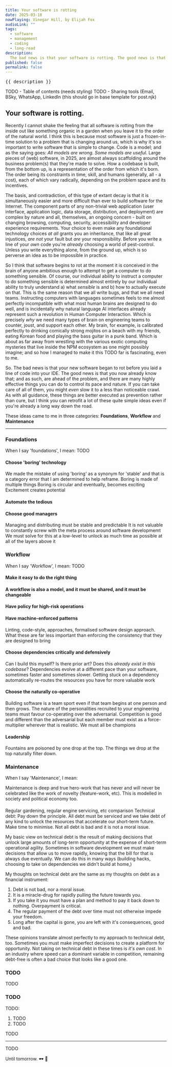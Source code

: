 ```yaml
---
title: Your software is rotting
date: 2025-03-18
nowPlaying: Vinegar Hill, by Elijah Fox
audioLink: ""
tags:
  - software
  - management
  - coding
  - long-read
description:
  The bad news is that your software is rotting. The good news is that there are many, many things you can do to slow the process to a crawl.
published: false
permalink: false
---
```


<pre>{{ description }}</pre>

[//]: # (<img alt="test" src="/"/>)
[//]: # (<div class="padded-top">[Photo by <a href="/">TODO</a>]</div>)

TODO - Table of contents (needs styling)
TODO - Sharing tools (Email, BSky, WhatsApp, LinkedIn (this should go in base template for post.njk)

## Your software is rotting.

Recently I cannot shake the feeling that all software is rotting from the inside out like something organic in a garden when you leave it to the order 
of the natural world. I think this is because most software is just a frozen-in-time solution to a problem that is changing around us,
which is why it's so important to write software that is simple to change. Code is a model; and as the saying goes: *All models
are wrong. Some models are useful*. Large pieces of (web) software, in 2025, are almost always scaffolding around the business problem(s) that they're made 
to solve. How a codebase is built, from the bottom up, is a representation of the order from which it's born. The order being its constraints in time,
skill, and humans (generally, all - a cost), each of which vary radically, depending on the problem space and its incentives.

The basis, and contradiction, of this type of extant decay is that it is simultaneously easier and more difficult than ever to build software for the Internet. The component
parts of any non-trivial web application (user interface, application logic, data storage, distribution, and deployment) are complex by nature and all,
themselves, an ongoing concern - built on changing browsing, computing, security, accessibility and developer experience requirements. Your choice to 
even make any foundational technology choices _at all_ grants you an inheritance, that like all great injustices, _are not_ your fault but _are_ your responsibility.
Before you write a line of your _own_ code you're _already_ choosing a world of pest-control. Unless you write everything alone, from the ground up, which is 
so perverse an idea as to be impossible in practice.

So I think that software begins to rot at the moment it is conceived in the brain of anyone ambitious enough to attempt to get
a computer to do something sensible. Of course, our individual ability to instruct a computer to do something sensible is determined almost entirely by
our individual ability to truly understand a) what _sensible_ is and b) how to actually execute on that. This is the same reason that we
all write bugs, and that we all need teams. Instructing computers with languages sometimes feels to me almost perfectly incompatible with what most 
human brains are designed to do well, and is incidentally why natural language AI interfaces already represent such a revolution in Human Computer Interaction. 
Which is precisely _why_ we need many types of brain on engineering teams to counter, joust, and support each other. My brain, for example, is 
calibrated perfectly to drinking comically strong mojitos on a beach with my friends, eating Korean food and playing the bass guitar in a punk band. 
Which is about as far away from wrestling with the various exotic computing mysteries that live inside the NPM ecosystem as one might possibly imagine; 
and so how I managed to make it this TODO far is fascinating, even to me.

So. The bad news is that your new software began to rot before you laid a line of code into your IDE. The good news is that you now already know that; and 
as such, are ahead of the problem, and there are many highly effective things you can do to control its pace and nature. If you can take care of all of 
them, you might _even_ slow it to a less than noticeable crawl. As with all guidance, these things are better executed as prevention rather than cure, but 
I think you can retrofit a lot of these quite simple ideas even if you're already a long way down the road.

These ideas came to me in three categories: **Foundations**, **Workflow** and **Maintenance**

<hr>

### Foundations
When I say 'foundations', I mean: TODO

#### Choose 'boring' technology

We made the mistake of using 'boring' as a synonym for 'stable' and that is a category error that I am determined to help reframe.
Boring is made of multiple things
Boring is circular and eventually, becomes exciting
Excitement creates potential

#### Automate the tedious
#### Choose good managers
Managing and distributing must be stable and predictable
It is not valuable to constantly screw with the meta process around software developmemt
We must solve for this at a low-level to unlock as much time as possible at all of the layers above it

### Workflow
When I say 'Workflow', I mean: TODO

#### Make it easy to do the right thing

#### A workflow is also a model, and it must be shared, and it must be changeable
#### Have policy for high-risk operations
#### Have machine-enforced patterns
Linting, code-style, approaches, formalised software design approach. What these are far less important than enforcing the consistency that they are designed to bring
#### Choose dependencies critically and defensively
Can I build this myself? Is there prior art? Does this _already exist in this codebase_? Dependencies evolve at a different pace than your software,
sometimes faster and sometimes slower. Getting stuck on a dependency automatically re-routes the resources you have for more valuable work
#### Choose the naturally co-operative
Building software is a team sport even if that team begins at one person and then grows.
The nature of the personalities recruited to your engineering teams must favour co-operating over the adversarial. Competition is good and different
than the adversarial but each member must exist as a force-multiplier wherever that is realistic.
We must all be champions 
#### Leadership
Fountains are poisoned by one drop at the top. The things we drop at the top naturally filter down.

### Maintenance
When I say 'Maintenance', I mean:

Maintenance is deep and true hero-work that has never and will never be celebrated like the work of novelty (feature-work, etc). This is modelled in
society and political economy too.

#### 

Regular gardening, regular engine servicing, etc comparison
Technical debt: Pay down the principle. All debt must be serviced and we take debt of any kind to unlock the resources that accelerate our short-term future. Make time to minimise. Not all debt is bad and it is not a moral issue.

My basic view on technical debt is the result of making decisions that unlock large amounts of long-term opportunity at 
the expense of short-term operational agility. Sometimes in software development we must make decisions that allow us 
to move rapidly, knowing that the bill for that is always due eventually. We can do this in many ways (building hacks, 
choosing to take on dependencies we didn't build at home,)

My thoughts on technical debt are the same as my thoughts on debt as a financial instrument:

1. Debt is not bad, nor a moral issue.
2. It is a miracle-drug for rapidly pulling the future towards you.
3. If you take it you must have a plan and method to pay it back down to nothing. Overpayment is critical.
4. The regular payment of the debt over time must not otherwise impede your freedom.
5. Long after the capital is gone, you are left with it's consequences, good and bad.

These opinions translate almost perfectly to my approach to technical debt, too. Sometimes you must make imperfect 
decisions to create a platform for opportunity. Not taking on technical debt in these times is _it's own cost_. In an 
industry where speed can a dominant variable in competition, remaining debt-free is often a bad choice that looks like
a good one.

### TODO

TODO

### TODO

TODO:

1. TODO
2. TODO

TODO

<hr>

TODO

Until tomorrow. 🕶 🖤
